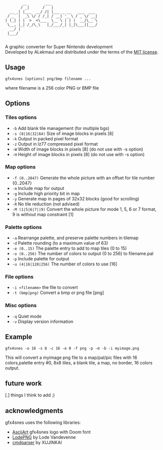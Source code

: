 
```
        __        ___                     
       / _|      /   |                    
  __ _| |___  __/ /| |___ _ __   ___  ___ 
 / _` |  _\ \/ / /_| / __| '_ \ / _ \/ __|
| (_| | |  >  <\___  \__ \ | | |  __/\__ \
 \__, |_| /_/\_\   |_/___/_| |_|\___||___/
  __/ |                                   
 |___/                                    
                                          
```
A graphic converter for Super Nintendo development  
Developed by ALekmaul and distributed under the terms of the [MIT license](./LICENSE).

## Usage
```
gfx4snes [options] png/bmp filename ...  
```
where filename is a 256 color PNG or BMP file  

## Options
### Tiles options 
- `-b` Add blank tile management (for multiple bgs)  
- `-s (8|16|32|64)` Size of image blocks in pixels [8]  
- `-k` Output in packed pixel format
- `-z` Output in lz77 compressed pixel format
- `-W` Width  of image blocks in pixels [8] (do not use with -s option)
- `-H` Height of image blocks in pixels [8] (do not use with -s option) 
  
### Map options
- `-f (0..2047)` Generate the whole picture with an offset for tile number {0..2047}
- `-m` Include map for output  
- `-g` Include high priority bit in map
- `-y` Generate map in pages of 32x32 blocks (good for scrolling)
- `-R` No tile reduction (not advised)  
- `-M (1|5|6|7||9)` Convert the whole picture for mode 1, 5, 6 or 7 format, 9 is without map constraint [1]
  
### Palette options
- `-a` Rearrange palette, and preserve palette numbers in tilemap  
- `-d` Palette rounding  (to a maximum value of 63)
- `-e (0..15)` The palette entry to add to map tiles (0 to 15)  
- `-o (0..256)` The number of colors to output (0 to 256) to filename.pal  
- `-p` Include palette for output  
- `-u (4|16|128|256)` The number of colors to use [16]  
  
### File options
- `-i <filename>` the file to convert   
- `-t (bmp|png)` Convert a bmp or png file [png]  

### Misc options 
- `-q` Quiet mode  
- `-v` Display version information
  
## Example 
```
gfx4snes -o 16 -s 8 -c 16 -e 0 -f png -p -m -b -i myimage.png
```
 This will convert a myimage png file to a map/pal/pic files with 16 colors,palette entry #0,  8x8 tiles, a blank tile, a map, no border, 16 colors output.  
 
## future work
[.] things I think to add ;)

## acknowledgments
gfx4snes uses the following libraries:
* [AsciiArt](https://patorjk.com/software/taag/#p=display&f=Doom&t=gfx4snes%0A) gfx4snes logo with Doom font
* [LodePNG](http://lodev.org/lodepng) by Lode Vandevenne
* [cmdparser](https://github.com/XUJINKAI/cmdparser/tree/master) by XUJINKAI
